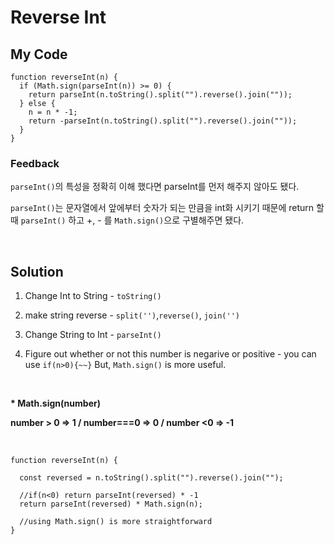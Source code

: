 # Reverse Int

## My Code

```
function reverseInt(n) {
  if (Math.sign(parseInt(n)) >= 0) {
    return parseInt(n.toString().split("").reverse().join(""));
  } else {
    n = n * -1;
    return -parseInt(n.toString().split("").reverse().join(""));
  }
}
```

### Feedback

`parseInt()`의 특성을 정확히 이해 했다면 parseInt를 먼저 해주지 않아도 됐다.

`parseInt()`는 문자열에서 앞에부터 숫자가 되는 만큼을 int화 시키기 때문에 return 할 때 `parseInt()` 하고 +, - 를 `Math.sign()`으로 구별해주면 됐다.

<br/>

## Solution

1. Change Int to String - `toString()`
2. make string reverse - `split('')`,`reverse()`, `join('')`
3. Change String to Int - `parseInt()`
4. Figure out whether or not this number is negarive or positive - you can use `if(n>0){~~}` But, `Math.sign()` is more useful.

   <br/>

**\* Math.sign(number)**

**number > 0 => 1 / number===0 => 0 / number <0 => -1**

<br/>

```
function reverseInt(n) {

  const reversed = n.toString().split("").reverse().join("");

  //if(n<0) return parseInt(reversed) * -1
  return parseInt(reversed) * Math.sign(n);

  //using Math.sign() is more straightforward
}
```
